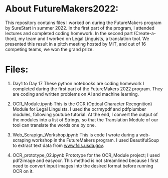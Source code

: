 # About FutureMakers2022:
This repository contains files I worked on during the FutureMakers program by SureStart in summer 2022. In the first part of the program, I attended lectures and completed coding homework. In the second part (Create-a-thon), my team and I worked on Legal Linguists, a translation tool. We presented this result in a pitch meeting hosted by MIT, and out of 16 competing teams, we won the grand prize. 

# Files:
  1. Day1 to Day 17
These python notebooks are coding homework I completed during the first part of the FutureMakers 2022 program. They are coding and written problems on AI and machine learning.

  2. OCR_Module.ipynb
This is the OCR (Optical Character Recognition) Module for Legal Linguists. I used the ocrmypdf and pdfplumber modules, following youtube tutorial. At the end, I convert the output of the modules into a list of Strings, so that the Translation Module of our tool can translate the words one by one. 
 
  3. Web_Scrapign_Workshop.ipynb
This is code I wrote during a web-scraping workshop in the FutureMakers program. I used BeautifulSoup to extract text data from www.fsis.usda.gov. 

  4. OCR_prototype_02.ipynb
Prototype for the OCR_Module project; I used pdf2image and easyocr. This method is not streamlined because I first need to convert input images into the desired format before running OCR on it.


